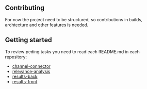## Contributing

For now the project need to be structured, so contributions in builds, archtecture and other features is needed.

## Getting started

To review peding tasks you need to read each README.md in each repository:

- [channel-connector](to-do)
- [relevance-analysis](to-do)
- [results-back](to-do)
- [results-front](to-do)
